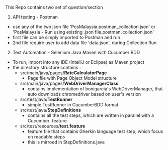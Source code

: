 This Repo contains two set of question/section

1. API testing - Postman
  - use any of the two json file 'PosMalaysia.postman_collection.json' or 'PosMalaysia - Run using existing .json file.postman_collection.json'
  - first file can be simply imported to Postman and run.
  - 2nd file require user to add data file 'data.json', during Collection Run

2. Test Automation - Selenium Java Maven with Cucumber BDD
  - To run, import into any IDE (IntelliJ or Eclipse) as Maven project
  - the directory structure contains :
      - src/main/java/pages/**RateCalculatorPage**
          - Page file with Page Object Model structure
      - src/main/java/pages/**WebDriverManagerClass**
          - contains implementation of bonigarcia's WebDriverManager, that auto downloads chromedriver based on user's version
      - src/test/java/**TestRunner**
          - simple TestRunner in CucumberBDD format
      - src/test/java/**StepDefinitions**
          - contains all the test steps, which are written in parallel with a Cucumber .feature 
      - src/test/resources/**test.feature**
          - feature file that contains Gherkin language test step, which focus on readable steps
          - this is mirroed in StepDefinitions.java 
